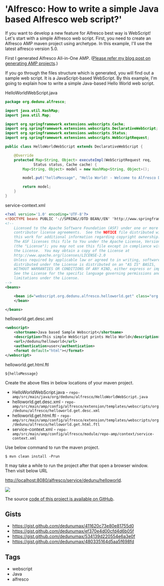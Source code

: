 # 'Alfresco: How to write a simple Java based Alfresco web script?'

If you want to develop a new feature for Alfresco best way is WebScript! Let's start with a simple Alfresco web script. First, you need to create an Alfresco AMP maven project using archetype. In this example, I'll use the latest alfresco version 5.0.

First I generated Alfresco All-in-One AMP. ([Please refer my blog post on generating AMP projects](http://www.dedunu.info/2015/01/how-to-generate-alfresco-5-amp-project.html).)

If you go through the files structure which is generated, you will find out a sample web script. It is a JavaScript-based WebScript. By this example, I'm going to explain how to write a simple Java-based Hello World web script.  

HelloWorldWebScript.java
```java
package org.dedunu.alfresco;

import java.util.HashMap;
import java.util.Map;

import org.springframework.extensions.webscripts.Cache;
import org.springframework.extensions.webscripts.DeclarativeWebScript;
import org.springframework.extensions.webscripts.Status;
import org.springframework.extensions.webscripts.WebScriptRequest;

public class HelloWorldWebScript extends DeclarativeWebScript {

    @Override
    protected Map<String, Object> executeImpl(WebScriptRequest req,
             Status status, Cache cache) {
        Map<String, Object> model = new HashMap<String, Object>();

        model.put("helloMessage", "Hello World! - Welcome to Alfresco Development!");

        return model;
    }
}
```

service-context.xml
```xml
<?xml version='1.0' encoding='UTF-8'?>
<!DOCTYPE beans PUBLIC '-//SPRING//DTD BEAN//EN' 'http://www.springframework.org/dtd/spring-beans.dtd'>
<!--
	Licensed to the Apache Software Foundation (ASF) under one or more
	contributor license agreements.  See the NOTICE file distributed with
	this work for additional information regarding copyright ownership.
	The ASF licenses this file to You under the Apache License, Version 2.0
	(the "License"); you may not use this file except in compliance with
	the License.  You may obtain a copy of the License at
	http://www.apache.org/licenses/LICENSE-2.0
	Unless required by applicable law or agreed to in writing, software
	distributed under the License is distributed on an "AS IS" BASIS,
	WITHOUT WARRANTIES OR CONDITIONS OF ANY KIND, either express or implied.
	See the License for the specific language governing permissions and
	limitations under the License.
-->
<beans>

	<bean id="webscript.org.dedunu.alfresco.helloworld.get" class="org.dedunu.alfresco.HelloWorldWebScript" parent="webscript">
	</bean>

</beans>
```

helloworld.get.desc.xml
```xml
<webscript>
    <shortname>Java based Sample Webscript</shortname>
    <description>This simple WebScript prints Hello World</description>
    <url>/dedunu/helloworld</url>
    <authentication>user</authentication>
    <format default="html"></format>
</webscript>
```

helloworld.get.html.ftl  
```console
${helloMessage}
```

Create the above files in below locations of your maven project.

*   HelloWorldWebScript.java - `repo-amp/src/main/java/org/dedunu/alfresco/HelloWorldWebScript.java`
*   helloworld.get.desc.xml - `repo-amp/src/main/amp/config/alfresco/extension/templates/webscripts/org/dedunu/alfresco/helloworld.get.desc.xml`
*   helloworld.get.html.ftl - `repo-amp/src/main/amp/config/alfresco/extension/templates/webscripts/org/dedunu/alfresco/helloworld.get.html.ftl`
*   service-context.xml - `repo-amp/src/main/amp/config/alfresco/module/repo-amp/context/service-context.xml`

Use below command to run the maven project.

```console
$ mvn clean install -Prun 
```

It may take a while to run the project after that open a browser window. Then visit below URL  

[http://localhost:8080/alfresco/service/dedunu/helloworld](http://localhost:8080/alfresco/service/dedunu/helloworld).

![](http://3.bp.blogspot.com/-tQToG3yhLVI/VPilF8wi8bI/AAAAAAAABOw/ERDwjCoD36c/s1600/Screen%2BShot%2B2015-03-05%2Bat%2B11.32.32%2BPM.png)

The source [code of this project is available on GitHub](https://github.com/dedunumax/hello-webscript).

## Gists

- <https://gist.github.com/dedunumax/411620c73e80e81755d0>
- <https://gist.github.com/dedunumax/ef370e4d00cfd4d6b05f>
- <https://gist.github.com/dedunumax/534139d220554e6a3e0f>
- <https://gist.github.com/dedunumax/480335164d5aa5f698fd>

## Tags

- webscript
- Java
- alfresco